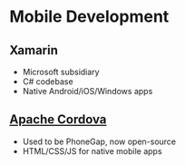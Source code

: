 # Mobile Development

## Xamarin

- Microsoft subsidiary
- C# codebase
- Native Android/iOS/Windows apps

## [Apache Cordova](https://cordova.apache.org/docs/en/latest/guide/overview/)

- Used to be PhoneGap, now open-source
- HTML/CSS/JS for native mobile apps